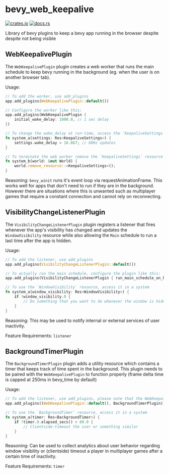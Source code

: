 # bevy_web_keepalive

[![crates.io](https://img.shields.io/crates/v/bevy_web_keepalive)](https://crates.io/crates/bevy_web_keepalive)
[![docs.rs](https://docs.rs/bevy_web_keepalive/badge.svg)](https://docs.rs/bevy_web_keepalive)

Library of bevy plugins to keep a bevy app running in the browser despite despite not being visible

## WebKeepalivePlugin

The `WebKeepalivePlugin` plugin creates a web worker that runs the main schedule to keep bevy running in the background (eg. when the user is on another browser tab).

Usage:

```rust
// To add the worker, use add_plugins
app.add_plugins(WebKeepalivePlugin::default())

// Configure the worker like this:
app.add_plugins(WebKeepalivePlugin {
    initial_wake_delay: 1000.0, // 1 sec delay
})

// To change the wake_delay at run-time, access the `KeepaliveSettings` resource in a system
fn system_a(settings: Res<KeepaliveSettings>) {
    settings.wake_delay = 16.667; // 60Hz updates
}

// To terminate the web worker remove the `KeepaliveSettings` resource
fn system_b(world: &mut World) {
    world.remove_resource::<KeepaliveSettings>();
}
```

Reasoning: `bevy_winit` runs it's event loop via requestAnimationFrame. This works well for apps that don't need to run if they are in the background. However there are situations where this is unwanted such as multiplayer games that require a constant connection and cannot rely on reconnecting.

## VisibilityChangeListenerPlugin

The `VisibilityChangeListenerPlugin` plugin registers a listener that fires whenever the app's visibility has changed and updates the `WindowVisibility` resource while also allowing the `Main` schedule to run a last time after the app is hidden.

Usage:

```rust
// To add the listener, use add_plugins
app.add_plugins(VisibilityChangeListenerPlugin::default())

// To actually run the main schedule, configure the plugin like this:
app.add_plugins(VisibilityChangeListenerPlugin { run_main_schedule_on_hide: true })

// To use the `WindowVisibility` resource, access it in a system
fn system_a(window_visibility: Res<WindowVisibility>) {
    if !window_visibility.0 {
        // Do something that you want to do whenever the window is hidden
    }
}
```

Reasoning: This may be used to notify internal or external services of user inactivity.

Feature Requirements: `listener`

## BackgroundTimerPlugin

The `BackgroundTimerPlugin` plugin adds a utility resource which contains a timer that keeps track of time spent in the background. This plugin needs to be paired with the `WebKeepalivePlugin` to function properly (frame delta time is capped at 250ms in bevy_time by default)

Usage:

```rust
// To add the listener, use add_plugins, please note that the WebKeepalivePlugin.initial_wake_delay should be < 250.0 so that we can ensure that the frame delta time won't be capped at 250ms
app.add_plugins((WebKeepalivePlugin::default(), BackgroundTimerPlugin))

// To use the `BackgroundTimer` resource, access it in a system
fn system_a(timer: Res<BackgroundTimer>) {
    if !timer.0.elapsed_secs() > 60.0 {
        // Clientside-timeout the user or something similar
    }
}
```

Reasoning: Can be used to collect analytics about user behavior regarding window visibility or (clientside) timeout a player in multiplayer games after a certain time of inactivity.

Feature Requirements: `timer`
